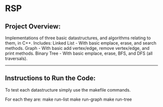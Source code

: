 # RSP

## Project Overview:

Implementations of three basic datastructures, and algorithms relating to them, in C++. 
Includes: 
Linked List - With basic emplace, erase, and search methods.
Graph - With basic add vertex/edge, remove vertex/edge, and print methods.
Binary Tree - With basic emplace, erase, BFS, and DFS (all traversals).

---

## Instructions to Run the Code:
To test each datastructure simply use the makefile commands.

For each they are:
make run-list
make run-graph
make run-tree

